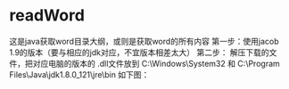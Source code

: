 # readWord
这是java获取word目录大纲，或则是获取word的所有内容
第一步：使用jacob 1.9的版本（要与相应的jdk对应，不宜版本相差太大）
第二步： 解压下载的文件，把对应电脑的版本的   .dll文件放到 C:\Windows\System32 和  C:\Program Files\Java\jdk1.8.0_121\jre\bin   如下图：


